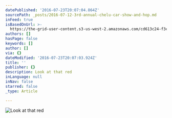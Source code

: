 ```yaml
---
datePublished: '2016-07-23T20:07:04.864Z'
sourcePath: _posts/2016-07-12-3rd-annual-chelu-car-show-and-hop.md
inFeed: true
isBasedOnUrl: >-
  https://the-grid-user-content.s3-us-west-2.amazonaws.com/cd613c24-f3c2-4138-bd6d-69871fe7b4e2.jpg
authors: []
hasPage: false
keywords: []
author: []
via: {}
dateModified: '2016-07-23T20:07:03.924Z'
title: ''
publisher: {}
description: Look at that red
inLanguage: null
inNav: false
starred: false
_type: Article

---
```

![Look at that red](https://the-grid-user-content.s3-us-west-2.amazonaws.com/e6555fce-f0ad-4c87-90eb-1de83153bd01.png)